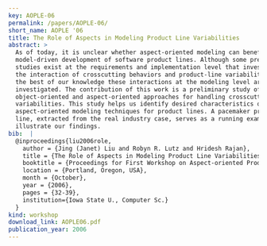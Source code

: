 ```yaml
---
key: AOPLE-06
permalink: /papers/AOPLE-06/
short_name: AOPLE '06
title: The Role of Aspects in Modeling Product Line Variabilities
abstract: >
  As of today, it is unclear whether aspect-oriented modeling can benefit the
  model-driven development of software product lines. Although some preliminary
  studies exist at the requirements and implementation level that investigate
  the interaction of crosscutting behaviors and product-line variabilities, to
  the best of our knowledge these interactions at the modeling level are not yet
  investigated. The contribution of this work is a preliminary study of the
  object-oriented and aspect-oriented approaches for handling crosscutting
  variabilities. This study helps us identify desired characteristics of
  aspect-oriented modeling techniques for product lines. A pacemaker product
  line, extracted from the real industry case, serves as a running example to
  illustrate our findings.
bib:  |
  @inproceedings{liu2006role,
    author = {Jing (Janet) Liu and Robyn R. Lutz and Hridesh Rajan},
    title = {The Role of Aspects in Modeling Product Line Variabilities},
    booktitle = {Proceedings for First Workshop on Aspect-oriented Product Line Engineering (AOPLE-1)},
    location = {Portland, Oregon, USA},
    month = {October},
    year = {2006},
    pages = {32-39},
    institution={Iowa State U., Computer Sc.}
  }
kind: workshop
download_link: AOPLE06.pdf
publication_year: 2006
---
```

